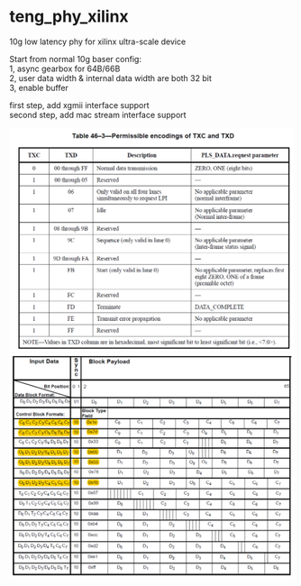 # teng_phy_xilinx

10g low latency phy for xilinx ultra-scale device

Start from normal 10g baser config:<br>
1, async gearbox for 64B/66B<br>
2, user data width & internal data width are both 32 bit<br>
3, enable buffer<br>

first step,    add xgmii interface support<br>
second step, add mac stream interface support<br>

![](./doc/xgmii_txc_txd_decode.PNG)
![](./doc/64b_66b_coding.PNG)
